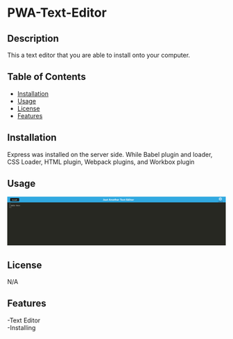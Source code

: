 # PWA-Text-Editor

## Description

This a text editor that you are able to install onto your computer.

## Table of Contents

- [Installation](#installation)
- [Usage](#usage)
- [License](#license)
- [Features](#features)

## Installation

Express was installed on the server side. While Babel plugin and loader, CSS Loader, HTML plugin, Webpack plugins, and Workbox plugin

## Usage

![alt text](./client/src/images/ReadmeImage.png)<br>

## License

N/A

## Features

-Text Editor<br>
-Installing
